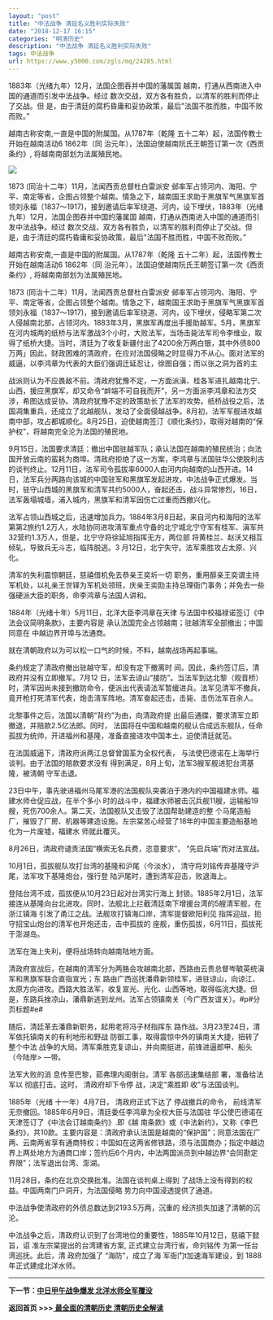 ```yaml
---
layout: "post"
title: "中法战争 清廷名义胜利实际失败"
date: "2018-12-17 16:15"
categories: "明清历史"
description: "中法战争 清廷名义胜利实际失败"
tags: 中法战争
url: https://www.y5000.com/zgls/mq/24285.html
---
```






1883年（光绪九年）12月，法国企图吞并中国的藩属国 越南，打通从西南进入中国的通道而引发中法战争。经过
数次交战，双方各有胜负，以清军的胜利而停止了交战。但 是，由于清廷的腐朽昏庸和妥协政策，最后"法国不胜而胜，中国不败而败。”

越南古称安南,一直是中国的附属国。从1787年（乾隆 五十二年）起，法国传教士开始在越南活动6 1862年（同
治元年），法国迫使越南阮氏王朝签订第一次《西贡条约》, 将越南南部划为法属殖民地。

![](https://img.y5000.com/uploads/allimg/170725/8-1FH5143359445.jpg)

1873 (同治十二年）11月，法闻西贡总督杜白雷派安
邺率军占领河内、海阳、宁平、南定等省，企图占领整个越南。情急之下，越南国王求助于黑旗军气黑旗军首领刘永福（1837～1917)，接到邀请后率军绕道、河内，设下埋伏，1883年（光绪九年）12月，法国企图吞并中国的藩属国
越南，打通从西南进入中国的通道而引发中法战争。经过
数次交战，双方各有胜负，以清军的胜利而停止了交战。但是，由于清廷的腐朽昏庸和妥协政策，最后"法国不胜而胜，中国不败而败。”

越南古称安南,一直是中国的附属国。从1787年（乾隆 五十二年）起，法国传教士开始在越南活动6 1862年（同
治元年），法国迫使越南阮氏王朝签订第一次《西贡条约》, 将越南南部划为法属殖民地。

1873 (同治十二年）11月，法闻西贡总督杜白雷派安
邺率军占领河内、海阳、宁平、南定等省，企图占领整个越南。情急之下，越南国王求助于黑旗军气黑旗军首领刘永福（1837～1917)，接到邀请后率军绕道、河内，设下埋伏，侵略军第二次人侵越南北部，占领河内。1883年3月，黑旗军再度出手援助越军。5月，黑旗军在河内城两的纸桥与法军激战3个小时，大败法军，当场击毙法军司令李维业，取得了纸桥大捷。当时，清廷为了收复新疆付出了4200余万两白银，其中外债800万两」因此，财政困难的清政府，在应对法国侵略之时显得力不从心。面对法军的威逼，以李鸿章为代表的大臣们强调迁延忍让，徐图自强；而以张之洞为首的主

战派则认为不应畏敌不前。清政府犹豫不定，一方面派滇、桂各军进扎越南北宁、山西，援应黑旗军，却又命令“衅端不可自我而开”，另一方面派李鸿章和法方交涉，希图达成妥协。清政府犹豫不定的政策助长了法军的攻势。纸桥战役之后，法国凋集重兵，还成立了北越舰队，发动了全面侵越战争。8月初，法军军舰进攻越南中部，攻占都城顺化。8月25日，迫使越南签汀《顺化条约》，取得对越南的“保护权”，将越南完全沦为法国的殖民地。

9月15日，法国要求清廷：撤出中国驻越军队；承认法国在越南的殖民统治；向法国开放云南的蛮耗为商埠。清政府拒绝了这一方案，李鸿章与法国驻华公使脱利古的谈判终止。12月11日，法军司令孤拔率6000人由河内向越南的山西开进。14日，法军兵分两路向该城的中国驻军和黑旗军发起进攻，中法战争正式爆发。当时，驻守山西城的黑旗军和清军共约5000人，奋起还击，战斗异常惨烈，16日，法军轰塌城墙，浦入城内，黑旗军和清军因伤亡过重而西撤兴化。

法军占领山西城之后，迅速增加兵力。1884年3月8日起，来自河内和海阳的法军第第2旅约1.2万人，水陆协同进攻淸军重点守备的北宁城北宁守军有桂军、滇军共32营约1.3万人，但是，北宁守将徐延旭指挥无方，两位部
将黄桂兰、赵沃又相互倾轧，导致兵无斗志，临阵脱逃。3 月12日，北宁失守。法军乘胜攻占太原、兴化。

清军的失利震惊朝廷，慈禧借机免去恭亲王奕圻一切
职务，重用醇亲王奕谓主持军机处，以礼亲王世铎为军机处领班，庆亲王奕劻主持总理衙门事务；并免去一些强硬派大臣的职务，命李鸿章与法国人讲和。

1884年（光绪十年）5月11日，北洋大臣李鸿章在天律 与法国中校福禄诺签订《中法会议简明条款》，主要内容是
承认法国完全占领越南；驻越清军全部撤出；中国同意在 中越边界开埠与法通商。

就在清朝政府以为可以松一口气的时候，不料，越南战场再起事端。

条约规定了清政府撤出驻越守军，却没有定下撤离时 间。因此，条约签订后，清政府并没有立即撤军。7月12
日，法军去谅山“接防”。当法军到达北黎（观音桥）时，清军因尚未接到撤防命令，便派出代表请法军暂缓进兵。法军见清军不撤兵，竟开枪打死清军代表，炮击淸军阵地。清军奋起还击，击毙、击伤法军百余人。

北黎事件之后，法国以清朝“背约”为由，向清政府提 出最后通牒，要求清军立即撤退，并赔款2.5亿法郎。同时，
法国将在中国和越南的舰认合成远东舰队，任命孤拔为统帅，开进福州和基隆，准备直接进攻中国本土，迫使清廷就范。

在法国威逼下，清政府派两江总督曾国荃为全权代表， 与法使巴德诺在上海举行谈判。由于法国的赔款要求没有 得到满足，8月上旬，法军3艘军舰进犯台湾基隆，被淸朝
守军击退。

23日中午，事先驶进福州马尾军港的法国舰队突袭泊于港内的中国福建水师。福建水师仓促应战，在半个多小
时的战斗中，福建水师被击沉兵舰11艘，运输船19艘，死伤700余人。第二天，法国舰队又击毁了法国帮助建造的整
个马尾造船厂，摧毁了厂房、机器等建造设施。左宗棠苦心经营了18年的中国主要造船基地化为一片废墟，福建水 师就此覆灭。

8月26日，清政府谴责法国“横索无名兵费，恣意要求”， “先启兵端”而对法宣战。

10月1日，孤拔舰队攻打台湾的基隆和沪尾（今淡水）， 清守将刘铭传弃基隆守沪尾，法军攻下基隆炮台，强行登 陆沪尾时，遭到清军迎击，败退海上。

登陆台湾不成，孤拔便从10月23日起对台湾实行海上
封锁。1885年2月1日，法军接连从基隆向台北进攻。同时，法舰北上拦截清廷南下增援台湾的5艘清军舰，在浙江镇海
引发了甬江之战。法舰攻打镇海口岸，清军提督欧阳利见 指挥迎战，扼守招宝山炮台的清军也开炮还击，击中孤拔的 座舰，重伤孤拔，6月11日，孤拔死于澎湖岛。

法军在海上失利，便将战场转向越南陆地方面。

清政府宣战后，在越南的清军分为两胳会攻越南北部，西路由云贵总督岑毓英统滇军和黑旗军联合直指宣光；东
路由广西巡抚潘鼎新领桂军，进驻谅山，向谅江、太原方向进攻。西路大胜法军，收复宣光、光化、山西等地，取得临洮大捷。但是，东路兵挫凉山，潘鼎新逃到龙州。法军占领镇南关（今广西友谊关）。#p#分页标题#e#

随后，清廷革去潘鼎新职务，起用老将冯子材指挥东 路作战。3月23至24日，清军依托镇南关的有利地形和野战 防御工事，取得震惊中外的镇南关大捷，扭转了整个中法
战争的大局。清军乘胜克复谅山，并向南挺进，前锋进逼郎甲、船头（今陆岸> —带。

法军大败的消 息传至巴黎，茹弗理内阁倒台。清军 各部迅速集结部 署，准备给法军以 彻底打击。这时， 清政府却下令停 战，决定“乘胜即 收”与法国谈判。

1885年（光绪 十一年）4月7日， 清政府正式下达了 停战撤兵的命令， 前线清军无奈撤回。1885年6月9日，清廷委任李鸿章为全权大臣与法国驻
华公使巴德诺在天津签订了《中法会订越南条约》.即《越
南条款》或《中法新约》，又称《李巴条约》，共10款。主要内容是：清政府承认法国是越南的“保护国”；同意法国在广两、云南两省享有通商特权；中国如在这两省修铁路，须与法国商办；指定中越边界上两处地方为通商口岸；签约后6个月内，中法两国派员到中越边界“会同勘定界限”；法军退出台湾、澎湖。

11月28日，条约在北京交换批准。法国在谈判桌上得到 了战场上没有得到的权益。中国两南门户洞开，为法国侵略 势力向中国浸透提供了通道。

中法战争使清政府的外债总数达到2193.5万两，沉重的 经济损失加速了清朝的沉沦。

中法战争之后，清政府认识到了台湾地位的重要性，1885年10月12日，慈禧下懿旨，诏 准左宗棠提出的台湾建省方案, 正式建立台湾行省，命刘铭传
为第一任台湾巡抚。此后，清 政府加强了 “海防”，成立了海 军衙门t加速海军建设，到 1888年正式建成北洋水师。

* * *

**下一节：[中日甲午战争爆发 北洋水师全军覆没](https://www.y5000.com/zgls/mq/24287.html)**

**返回首页 >>>**[ **最全面的清朝历史 清朝历史全解读**](https://www.y5000.com/zgls/mq/24329.html)
